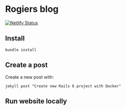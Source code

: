 # Rogiers blog

[![Netlify Status](https://api.netlify.com/api/v1/badges/903ec803-18df-40c9-b98d-6b830a74ad9f/deploy-status)](https://app.netlify.com/sites/rogier/deploys)

## Install

`bundle install`

## Create a post

Create a new post with:

`jekyll post "Create new Rails 6 project with Docker"`

## Run website locally
